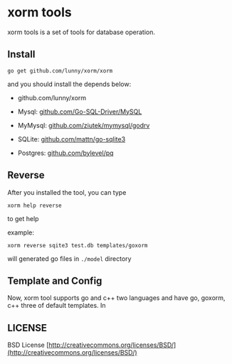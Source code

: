 # xorm tools


xorm tools is a set of  tools for database operation. 

## Install

`go get github.com/lunny/xorm/xorm`

and you should install the depends below:

* github.com/lunny/xorm

* Mysql: [github.com/Go-SQL-Driver/MySQL](https://github.com/Go-SQL-Driver/MySQL)

* MyMysql: [github.com/ziutek/mymysql/godrv](https://github.com/ziutek/mymysql/godrv)

* SQLite: [github.com/mattn/go-sqlite3](https://github.com/mattn/go-sqlite3)

* Postgres: [github.com/bylevel/pq](https://github.com/bylevel/pq)


## Reverse

After you installed the tool, you can type 

`xorm help reverse`

to get help

example:

`xorm reverse sqite3 test.db templates/goxorm`

will generated go files in `./model` directory

## Template and Config

Now, xorm tool supports go and c++ two languages and have go, goxorm, c++ three of default templates. In 

## LICENSE

 BSD License
 [http://creativecommons.org/licenses/BSD/](http://creativecommons.org/licenses/BSD/)
